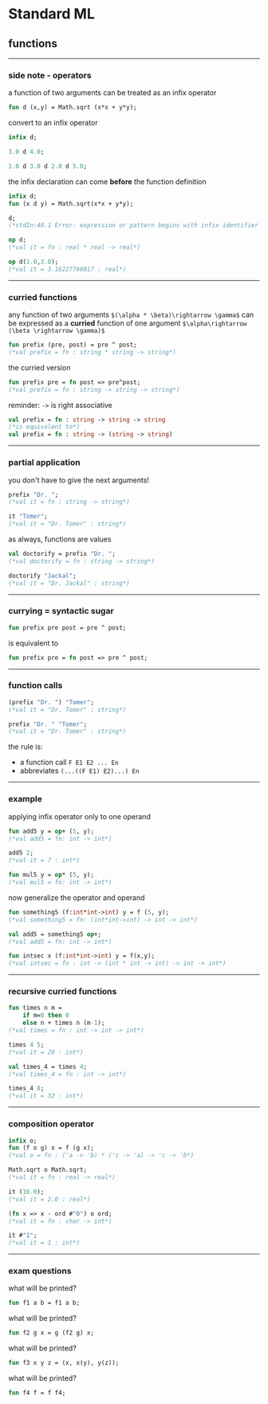 # Standard ML

## functions

---

### side note - operators

a function of two arguments can be treated as an infix operator

```sml
fun d (x,y) = Math.sqrt (x*x + y*y);
```
<!-- .element: data-thebe-executable-sml -->

convert to an infix operator

```sml
infix d;

3.0 d 4.0;

1.0 d 3.0 d 2.0 d 5.0;
```
<!-- .element: data-thebe-executable-sml -->

<!--vert-->

the infix declaration can come __before__ the function definition

```sml
infix d;
fun (x d y) = Math.sqrt(x*x + y*y);

d;
(*stdIn:40.1 Error: expression or pattern begins with infix identifier "d"*)

op d;
(*val it = fn : real * real -> real*)

op d(1.0,3.0);
(*val it = 3.16227766017 : real*)
```
<!-- .element: data-thebe-executable-sml -->

---

### curried functions

any function of two arguments `$(\alpha * \beta)\rightarrow \gamma$` can be expressed as a **curried** function of one argument `$\alpha\rightarrow (\beta \rightarrow \gamma)$`

```sml
fun prefix (pre, post) = pre ^ post;
(*val prefix = fn : string * string -> string*)
```
<!-- .element: data-thebe-executable-sml -->

the curried version

```sml
fun prefix pre = fn post => pre^post;
(*val prefix = fn : string -> string -> string*)
```
<!-- .element: data-thebe-executable-sml -->

<!--vert-->

reminder: `->` is right associative

```sml
val prefix = fn : string -> string -> string
(*is equivalent to*)
val prefix = fn : string -> (string -> string)
```

---

### partial application

you don't have to give the next arguments!

```sml
prefix "Dr. ";
(*val it = fn : string -> string*)

it "Tomer";
(*val it = "Dr. Tomer" : string*)
```
<!-- .element: data-thebe-executable-sml -->

as always, functions are values

```sml
val doctorify = prefix "Dr. ";
(*val doctorify = fn : string -> string*)

doctorify "Jackal";
(*val it = "Dr. Jackal" : string*)
```
<!-- .element: data-thebe-executable-sml -->

---

### currying = syntactic sugar

```sml
fun prefix pre post = pre ^ post;
```
<!-- .element: data-thebe-executable-sml -->

is equivalent to

```sml
fun prefix pre = fn post => pre ^ post;
```
<!-- .element: data-thebe-executable-sml -->

---

### function calls

```sml
(prefix "Dr. ") "Tomer";
(*val it = "Dr. Tomer" : string*)

prefix "Dr. " "Tomer";
(*val it = "Dr. Tomer" : string*)
```
<!-- .element: data-thebe-executable-sml -->

the rule is:
* a function call `F E1 E2 ... En`
* abbreviates `(...((F E1) E2)...) En`

---

### example

applying infix operator only to one operand

```sml
fun add5 y = op+ (5, y);
(*val add5 = fn: int -> int*)

add5 2;
(*val it = 7 : int*)

fun mul5 y = op* (5, y);
(*val mul5 = fn: int -> int*)
```
<!-- .element: data-thebe-executable-sml -->

<!--vert-->

now generalize the operator and operand

```sml
fun something5 (f:int*int->int) y = f (5, y);
(*val something5 = fn: (int*int->int) -> int -> int*)

val add5 = something5 op+;
(*val add5 = fn: int -> int*)

fun intsec x (f:int*int->int) y = f(x,y);
(*val intsec = fn : int -> (int * int -> int) -> int -> int*)
```
<!-- .element: data-thebe-executable-sml -->

---

### recursive curried functions

```sml
fun times n m =
    if m=0 then 0
    else n + times n (m-1);
(*val times = fn : int -> int -> int*)

times 4 5;
(*val it = 20 : int*)

val times_4 = times 4;
(*val times_4 = fn : int -> int*)

times_4 8;
(*val it = 32 : int*)
```
<!-- .element: data-thebe-executable-sml -->

---

### composition operator

```sml
infix o;
fun (f o g) x = f (g x);
(*val o = fn : ('a -> 'b) * ('c -> 'a) -> 'c -> 'b*)

Math.sqrt o Math.sqrt;
(*val it = fn : real -> real*)

it (16.0);
(*val it = 2.0 : real*)

(fn x => x - ord #"0") o ord;
(*val it = fn : char -> int*)

it #"1";
(*val it = 1 : int*)
```
<!-- .element: data-thebe-executable-sml -->

---

### exam questions

<!--vert-->

what will be printed?

```sml
fun f1 a b = f1 a b;
```
<!-- .element: data-thebe-executable-sml -->

<!--vert-->

what will be printed?

```sml
fun f2 g x = g (f2 g) x;
```
<!-- .element: data-thebe-executable-sml -->

<!--vert-->

what will be printed?

```sml
fun f3 x y z = (x, x(y), y(z));
```
<!-- .element: data-thebe-executable-sml -->

<!--vert-->

what will be printed?

```sml
fun f4 f = f f4;
```
<!-- .element: data-thebe-executable-sml -->
